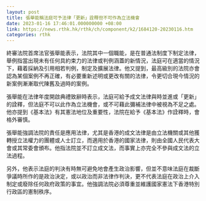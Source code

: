 ```yaml
---
layout: post
title: 張舉能稱法庭可予法律「更新」詮釋但不可作為立法機會
date: 2023-01-16 17:46:01.000000000 +08:00
link: https://news.rthk.hk/rthk/ch/component/k2/1684120-20230116.htm
categories: rthk
---
```


終審法院首席法官張舉能表示，法院其中一個職能，是在普通法制度下制定法律，舉例指當出現未有任何具約束力的法律或判例涵蓋的新情況，法庭可在適當的情況下，藉着採納及引用相若判例，制定及擴展法律。他又提到，最高級別的法院亦會認為某個案例不再正確，有必要重新述明或更改有關的法律，令更切合現今情況的新案例漸漸取代陳舊及過時的案例。

張舉能在法律年度開啟典禮致辭時表示，法庭可給予成文法律與時並進或「更新」的詮釋，但法庭不可以此作為立法機會，或不可藉此彌補法律中被視為不足之處。他亦提到《基本法》有其憲法地位及重要性，法院在給予《基本法》作詮釋時，會格外審慎。

張舉能強調法院的責任是應用法律，尤其是香港的成文法律是由立法機關或其他獲轉授立法權力的團體或人士訂立，而適用於香港的國家法律，則由全國人民代表大會或其常委會頒布。他指法院並不訂立成文法，而事實上亦完全不參與成文法的立法過程。

另外，他表示法庭的判決有時無可避免地會產生政治影響，但並不意味法庭在裁斷爭議時所作的是政治決定，或以政治而非法律作判決，更不代表法庭在政治上介入制定或廢除任何政府政策的事宜。他強調法院必須尊重並維護國家憲法下香港特別行政區的憲制秩序。
